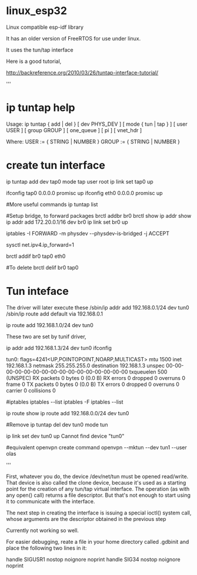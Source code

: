 # linux_esp32
Linux compatible esp-idf library

It has an older version of FreeRTOS for use under linux.

It uses the tun/tap interface 

Here is a good tutorial,

http://backreference.org/2010/03/26/tuntap-interface-tutorial/

'''
# ip tuntap help
Usage: ip tuntap { add | del } [ dev PHYS_DEV ] 
          [ mode { tun | tap } ] [ user USER ] [ group GROUP ]
          [ one_queue ] [ pi ] [ vnet_hdr ]

Where: USER  := { STRING | NUMBER }
       GROUP := { STRING | NUMBER }

# create tun interface
ip tuntap add dev tap0 mode tap user root
ip link set tap0 up

ifconfig tap0 0.0.0.0 promisc up
ifconfig eth0 0.0.0.0 promisc up

#More useful commands
ip tuntap list

#Setup bridge, to forward packages
brctl addbr br0
brctl show
ip addr show
ip addr add 172.20.0.1/16 dev br0
ip link set br0 up

iptables -I FORWARD -m physdev --physdev-is-bridged -j ACCEPT

sysctl net.ipv4.ip_forward=1

brctl addif br0 tap0 eth0

#To delete
brctl delif br0 tap0



# Tun inteface

The driver will later execute these
/sbin/ip addr add 192.168.0.1/24 dev tun0
/sbin/ip route add default via 192.168.0.1

ip route add 192.168.1.0/24 dev tun0

These two are set by tunif driver,

ip addr add 192.168.1.3/24 dev tun0
ifconfig 

tun0: flags=4241<UP,POINTOPOINT,NOARP,MULTICAST>  mtu 1500
        inet 192.168.1.3  netmask 255.255.255.0  destination 192.168.1.3
        unspec 00-00-00-00-00-00-00-00-00-00-00-00-00-00-00-00  txqueuelen 500  (UNSPEC)
        RX packets 0  bytes 0 (0.0 B)
        RX errors 0  dropped 0  overruns 0  frame 0
        TX packets 0  bytes 0 (0.0 B)
        TX errors 0  dropped 0 overruns 0  carrier 0  collisions 0

#iptables
iptables --list
iptables -F
iptables --list

ip route show
ip route add 192.168.0.0/24 dev tun0

#Remove
ip tuntap del dev tun0 mode tun

ip link set dev tun0 up
Cannot find device "tun0"


#equivalent openvpn create command
 openvpn --mktun --dev tun1 --user olas

'''

First, whatever you do, the device /dev/net/tun must be opened read/write. That device is also called the clone device, because it's used as a starting point for the creation of any tun/tap virtual interface. The operation (as with any open() call) returns a file descriptor. But that's not enough to start using it to communicate with the interface.

The next step in creating the interface is issuing a special ioctl() system call, whose arguments are the descriptor obtained in the previous step

Currently not working so well.

For easier debugging, reate a file in your home directory called .gdbinit and place the following two lines in it:

handle SIGUSR1 nostop noignore noprint
handle SIG34 nostop noignore noprint


